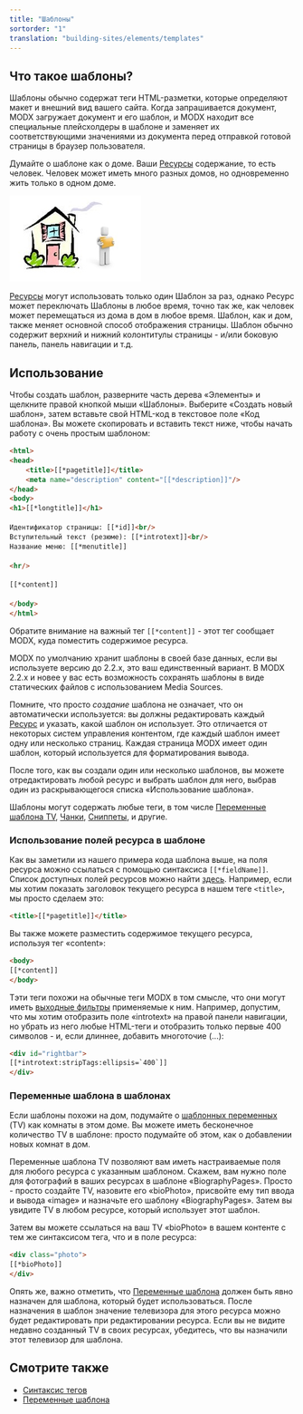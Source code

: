 ```yaml
---
title: "Шаблоны"
sortorder: "1"
translation: "building-sites/elements/templates"
---
```


## Что такое шаблоны?

Шаблоны обычно содержат теги HTML-разметки, которые определяют макет и внешний вид вашего сайта. Когда запрашивается документ, MODX загружает документ и его шаблон, и MODX находит все специальные плейсхолдеры в шаблоне и заменяет их соответствующими значениями из документа перед отправкой готовой страницы в браузер пользователя.

Думайте о шаблоне как о доме. Ваши [Ресурсы](building-sites/resources "Ресурсы") содержание, то есть человек. Человек может иметь много разных домов, но одновременно жить только в одном доме.

![](template-info1.jpg)

[Ресурсы](building-sites/resources "Ресурсы") могут использовать только один Шаблон за раз, однако Ресурс может переключать Шаблоны в любое время, точно так же, как человек может перемещаться из дома в дом в любое время. Шаблон, как и дом, также меняет основной способ отображения страницы. Шаблон обычно содержит верхний и нижний колонтитулы страницы - и/или боковую панель, панель навигации и т.д.

## Использование

Чтобы создать шаблон, разверните часть дерева «Элементы» и щелкните правой кнопкой мыши «Шаблоны». Выберите «Создать новый шаблон», затем вставьте свой HTML-код в текстовое поле «Код шаблона». Вы можете скопировать и вставить текст ниже, чтобы начать работу с очень простым шаблоном:

``` html
<html>
<head>
    <title>[[*pagetitle]]</title>
    <meta name="description" content="[[*description]]"/>
</head>
<body>
<h1>[[*longtitle]]</h1>

Идентификатор страницы: [[*id]]<br/>
Вступительный текст (резюме): [[*introtext]]<br/>
Название меню: [[*menutitle]]

<hr/>

[[*content]]

</body>
</html>
```

Обратите внимание на важный тег `[[*content]]` - этот тег сообщает MODX, куда поместить содержимое ресурса.

MODX по умолчанию хранит шаблоны в своей базе данных, если вы используете версию до 2.2.x, это ваш единственный вариант. В MODX 2.2.x и новее у вас есть возможность сохранять шаблоны в виде статических файлов с использованием Media Sources.

Помните, что просто _создание_ шаблона не означает, что он автоматически используется: вы должны редактировать каждый [Ресурс](building-sites/resources "Ресурсы") и указать, какой шаблон он использует. Это отличается от некоторых систем управления контентом, где каждый шаблон имеет одну или несколько страниц. Каждая страница MODX имеет один шаблон, который используется для форматирования вывода.

После того, как вы создали один или несколько шаблонов, вы можете отредактировать любой ресурс и выбрать шаблон для него, выбрав один из раскрывающегося списка «Использование шаблона».

Шаблоны могут содержать любые теги, в том числе [Переменные шаблона TV](building-sites/elements/template-variables "Переменные шаблона TV"), [Чанки](building-sites/elements/chunks "Чанки"), [Сниппеты](extending-modx/snippets "Сниппеты"), и другие.

### Использование полей ресурса в шаблоне

Как вы заметили из нашего примера кода шаблона выше, на поля ресурса можно ссылаться с помощью синтаксиса `[[*fieldName]]`. Список доступных полей ресурсов можно найти [здесь](building-sites/resources). Например, если мы хотим показать заголовок текущего ресурса в нашем теге `<title>`, мы просто сделаем это:

``` html
<title>[[*pagetitle]]</title>
```

Вы также можете разместить содержимое текущего ресурса, используя тег «content»:

``` html
<body>
[[*content]]
</body>
```

Tэти теги похожи на обычные теги MODX в том смысле, что они могут иметь [выходные фильтры](building-sites/tag-syntax/output-filters) применяемые к ним. Например, допустим, что мы хотим отобразить поле «introtext» на правой панели навигации, но убрать из него любые HTML-теги и отобразить только первые 400 символов - и, если длиннее, добавить многоточие (...):

``` html
<div id="rightbar">
[[*introtext:stripTags:ellipsis=`400`]]
</div>
```

### Переменные шаблона в шаблонах

Если шаблоны похожи на дом, подумайте о [шаблонных переменных](building-sites/elements/template-variables "Переменные шаблона") (TV) как комнаты в этом доме. Вы можете иметь бесконечное количество TV в шаблоне: просто подумайте об этом, как о добавлении новых комнат в дом.

Переменные шаблона TV позволяют вам иметь настраиваемые поля для любого ресурса с указанным шаблоном. Скажем, вам нужно поле для фотографий в ваших ресурсах в шаблоне «BiographyPages». Просто - просто создайте TV, назовите его «bioPhoto», присвойте ему тип ввода и вывода «image» и назначьте его шаблону «BiographyPages». Затем вы увидите TV в любом ресурсе, который использует этот шаблон.

Затем вы можете ссылаться на ваш TV «bioPhoto» в вашем контенте с тем же синтаксисом тега, что и в поле ресурса:

``` html
<div class="photo">
[[*bioPhoto]]
</div>
```

Опять же, важно отметить, что [Переменные шаблона](building-sites/elements/template-variables "Переменные шаблона") должен быть явно назначен для шаблона, который будет использоваться. После назначения в шаблон значение телевизора для этого ресурса можно будет редактировать при редактировании ресурса. Если вы не видите недавно созданный TV в своих ресурсах, убедитесь, что вы назначили этот телевизор для шаблона.

## Смотрите также

- [Синтаксис тегов](building-sites/tag-syntax "Синтаксис тегов")
- [Переменные шаблона](building-sites/elements/template-variables "Переменные шаблона")
